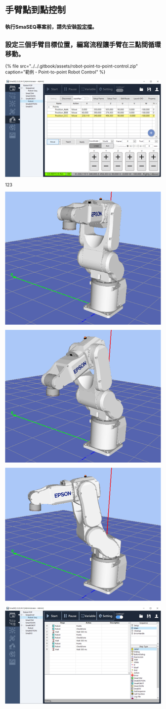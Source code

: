 # 手臂點到點控制

### 執行SmaSEQ專案前，請先安裝[設定檔](../)。

## 設定三個手臂目標位置，編寫流程讓手臂在三點間循環移動。

{% file src="../../.gitbook/assets/robot-point-to-point-control.zip" caption="範例 - Point-to-point Robot Control" %}

![SmaSEQ &#x624B;&#x81C2;&#x6A21;&#x7D44; - SmaROBOT &#x9EDE;&#x4F4D;&#x8A2D;&#x5B9A;](../../.gitbook/assets/example_robot_p2p4.png)

123

![Position 1](../../.gitbook/assets/example_robot_p2p1.png)

![Position 2](../../.gitbook/assets/example_robot_p2p2.png)

![Position 3](../../.gitbook/assets/example_robot_p2p3.png)

![SmaSEQ - Sequencer &#x7DE8;&#x8F2F;&#x4E09;&#x9EDE;&#x79FB;&#x52D5;](../../.gitbook/assets/example_robot_p2p5.png)



